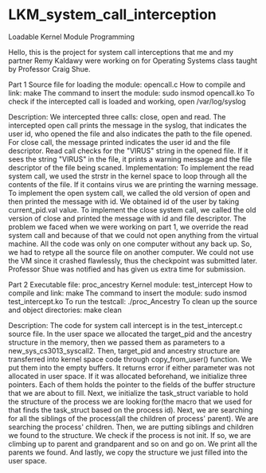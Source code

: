 # LKM_system_call_interception
Loadable Kernel Module Programming

Hello, this is the project for system call interceptions that me and my partner Remy Kaldawy were working on for Operating Systems class taught by Professor Craig Shue.

Part 1
Source file for loading the module: opencall.c
How to compile and link: make
The command to insert the module: sudo insmod opencall.ko
To check if the intercepted call is loaded and working, open /var/log/syslog

Description: We intercepted three calls: close, open and read. The intercepted open call prints the message in the syslog, that indicates the user id, who opened the file and also indicates the path to the file opened.
For close call, the message printed indicates the user id and the file descriptor. Read call checks for the "VIRUS" string in the opened file. If it sees the string "VIRUS" in the file, it prints a warning message and the file descriptor of the file being scaned.
Implementation: To implement the read system call, we used the strstr in the kernel space to loop through all the contents of the file. If it contains virus we are printing the warning message.
To implement the open system call, we called the old version of open and then printed the message with id. We obtained id of the user by taking current_pid.val value.
To implement the close system call, we called the old version of close and printed the message with id and file descriptor.
The problem we faced when we were working on part 1, we override the read system call and because of that we could not open anything from the virtual machine. All the code was only on one computer without any back up. So, we had to retype all the source file on another computer. We could not use the VM since it crashed flawlessly, thus the checkpoint was submitted later. Professor Shue was notified and has given us extra time for submission.


Part 2
Executable file: proc_ancestry
Kernel module: test_intercept
How to compile and link: make
The command to insert the module: sudo insmod test_intercept.ko
To run the testcall: ./proc_Ancestry
To clean up the source and object directories: make clean

Description: The code for system call intercept is in the test_intercept.c source file.
In the user space we allocated the target_pid and the ancestry structure in the memory, then we passed them as parameters to a new_sys_cs3013_syscall2. Then, target_pid and ancestry structure are transferred into kernel space code through copy_from_user() function. We put them into the empty buffers. It returns error if either parameter was not allocated in user space. If it was allocated beforehand, we initialize three pointers. Each of them holds the pointer to the fields of the buffer structure that we are about to fill. Next, we initialize the task_struct variable to hold the structure of the process we are looking for(the macro that we used for that finds the task_struct based on the process id).
Next, we are searching for all the siblings of the process(all the children of process' parent). We are searching the process' children. Then, we are putting siblings and children we found to the structure. We check if the process is not init. If so, we are climbing up to parent and grandparent and so on and go on. We print all the parents we found. And lastly, we copy the structure we just filled into the user space.
